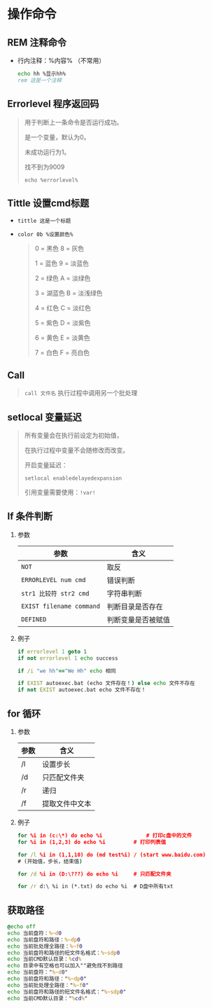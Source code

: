 <!-- 
title: 03-操作命令
sort: 
--> 
# 操作命令

## REM 注释命令

- 行内注释：%内容%       （不常用）

  ```bat
  echo hh %显示hh%
  rem 这是一个注释
  ```

## Errorlevel 程序返回码

> 用于判断上一条命令是否运行成功。
>
> 是一个变量，默认为0。
>
> 未成功运行为1。
>
> 找不到为9009
>
> `echo %errorlevel%`

## Tittle 设置cmd标题

- `tittle 这是一个标题`

- `color 0b %设置颜色%`

  > 0 = 黑色     8 = 灰色
  >
  > 1 = 蓝色     9 = 淡蓝色
  >
  > 2 = 绿色     A = 淡绿色
  >
  > 3 = 湖蓝色    B = 淡浅绿色
  >
  > 4 = 红色     C = 淡红色
  >
  > 5 = 紫色     D = 淡紫色
  >
  > 6 = 黄色     E = 淡黄色
  >
  > 7 = 白色     F = 亮白色

## Call

> `call 文件名` 执行过程中调用另一个批处理

## setlocal 变量延迟

> 所有变量会在执行前设定为初始值，
>
> 在执行过程中变量不会随修改而改变。
>
> 开启变量延迟：
>
> `setlocal enabledelayedexpansion`
>
> 引用变量需要使用：`!var!`

## If 条件判断

1. 参数

   | 参数                     | 含义               |
   | ------------------------ | ------------------ |
   | `NOT`                    | 取反               |
   | `ERRORLEVEL num cmd`     | 错误判断           |
   | `str1 比较符 str2 cmd`   | 字符串判断         |
   | `EXIST filename command` | 判断目录是否存在   |
   | `DEFINED`                | 判断变量是否被赋值 |

2. 例子

   ```bat
   if errorlevel 1 goto 1
   if not errorlevel 1 echo success
   
   if /i "we hh"=="We Hh" echo 相同
   
   if EXIST autoexec.bat (echo 文件存在！) else echo 文件不存在
   if not EXIST autoexec.bat echo 文件不存在！
   ```

## for 循环

1. 参数

   | 参数 | 含义           |
   | ---- | -------------- |
   | /l   | 设置步长       |
   | /d   | 只匹配文件夹   |
   | /r   | 递归           |
   | /f   | 提取文件中文本 |

2. 例子

   ```bat
   for %i in (c:\*) do echo %i				# 打印c盘中的文件
   for %i in (1,2,3) do echo %i			# 打印列表值
   
   for /l %i in (1,1,10) do (md test%i) / (start www.baidu.com)  
   # (开始值，步长，结束值)
   
   for /d %i in (D:\???) do echo %i		# 只匹配文件夹
   
   for /r d:\ %i in (*.txt) do echo %i 	# D盘中所有txt
   ```


## 获取路径

```bat
@echo off
echo 当前盘符：%~d0
echo 当前盘符和路径：%~dp0
echo 当前批处理全路径：%~f0
echo 当前盘符和路径的短文件名格式：%~sdp0
echo 当前CMD默认目录：%cd%
echo 目录中有空格也可以加入""避免找不到路径
echo 当前盘符："%~d0"
echo 当前盘符和路径："%~dp0"
echo 当前批处理全路径："%~f0"
echo 当前盘符和路径的短文件名格式："%~sdp0"
echo 当前CMD默认目录："%cd%"
```

